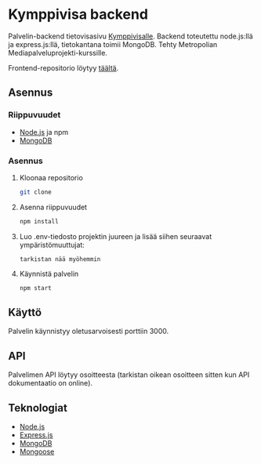 # Kymppivisa backend

Palvelin-backend tietovisasivu [Kymppivisalle](https://kymppivisa.fi/). Backend toteutettu node.js:llä ja express.js:llä, tietokantana toimii MongoDB. Tehty Metropolian Mediapalveluprojekti-kurssille.

Frontend-repositorio löytyy [täältä](https://github.com/MetroHege/tietovisa-fe).

## Asennus

### Riippuvuudet

- [Node.js](https://nodejs.org/en/) ja npm
- [MongoDB](https://www.mongodb.com/)

### Asennus

1. Kloonaa repositorio
   ```sh
   git clone
   ```
2. Asenna riippuvuudet
   ```sh
   npm install
   ```
3. Luo .env-tiedosto projektin juureen ja lisää siihen seuraavat ympäristömuuttujat:

   ```env
   tarkistan nää myöhemmin
   ```

4. Käynnistä palvelin
   ```sh
   npm start
   ```

## Käyttö

Palvelin käynnistyy oletusarvoisesti porttiin 3000.

## API

Palvelimen API löytyy osoitteesta (tarkistan oikean osoitteen sitten kun API dokumentaatio on online).

## Teknologiat

- [Node.js](https://nodejs.org/en/)
- [Express.js](https://expressjs.com/)
- [MongoDB](https://www.mongodb.com/)
- [Mongoose](https://mongoosejs.com/)
